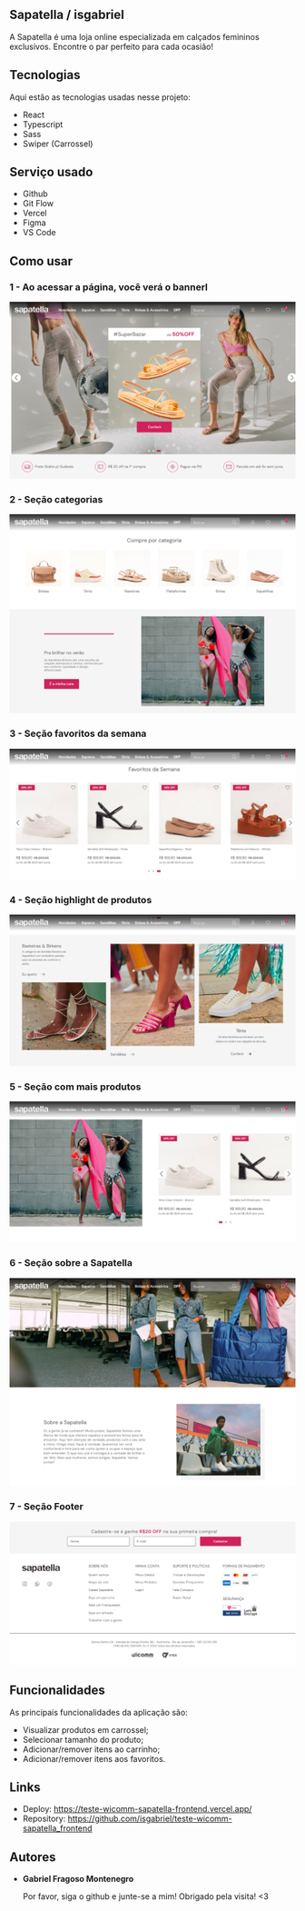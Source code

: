 ## Sapatella / isgabriel

<p>A Sapatella é uma loja online especializada em calçados femininos exclusivos. Encontre o par perfeito para cada ocasião!</p>

## Tecnologias

Aqui estão as tecnologias usadas nesse projeto:

-   React
-   Typescript
-   Sass
-   Swiper (Carrossel)

## Serviço usado

-   Github
-   Git Flow
-   Vercel
-   Figma
-   VS Code

## Como usar

 <h3>1 - Ao acessar a página, você verá o bannerl</h3>
 <img src="./public/assets/readme/home-1.png" alt="home page screenshot">

 <h3>2 - Seção categorias</h3>
 <img src="./public/assets/readme/home-2.png" alt="screenshot">

 <h3>3 - Seção favoritos da semana</h3>
 <img src="./public/assets/readme/home-3.png" alt="screenshot">

 <h3>4 - Seção highlight de produtos</h3>
 <img src="./public/assets/readme/home-4.png" alt="screenshot">

 <h3>5 - Seção com mais produtos</h3>
 <img src="./public/assets/readme/home-5.png" alt="screenshot">

 <h3>6 - Seção sobre a Sapatella</h3>
 <img src="./public/assets/readme/home-6.png" alt="screenshot">

 <h3>7 - Seção Footer</h3>
 <img src="./public/assets/readme/home-7.png" alt="screenshot">

## Funcionalidades

As principais funcionalidades da aplicação são:

-   Visualizar produtos em carrossel;
-   Selecionar tamanho do produto;
-   Adicionar/remover itens ao carrinho;
-   Adicionar/remover itens aos favoritos.

## Links

-   Deploy: https://teste-wicomm-sapatella-frontend.vercel.app/
-   Repository: https://github.com/isgabriel/teste-wicomm-sapatella_frontend

## Autores

-   <strong>Gabriel Fragoso Montenegro</strong>

    Por favor, siga o github e junte-se a mim! Obrigado pela visita! <3

